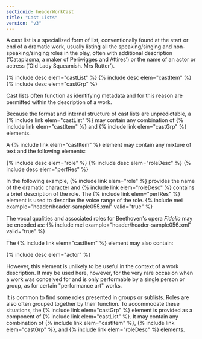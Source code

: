 ```yaml
---
sectionid: headerWorkCast
title: "Cast Lists"
version: "v3"
---
```


A cast list is a specialized form of list, conventionally found at the start or end of a dramatic work, usually listing all the speaking/singing and non-speaking/singing roles in the play, often with additional description (‘Cataplasma, a maker of Periwigges and Attires’) or the name of an actor or actress (‘Old Lady Squeamish. Mrs Rutter’).

  
{% include desc elem="castList" %} 
{% include desc elem="castItem" %} 
{% include desc elem="castGrp" %} 
 

Cast lists often function as identifying metadata and for this reason are permitted within the description of a work.

Because the format and internal structure of cast lists are unpredictable, a {% include link elem="castList" %} may contain any combination of {% include link elem="castItem" %} and {% include link elem="castGrp" %} elements.

A {% include link elem="castItem" %} element may contain any mixture of text and the following elements:

  
{% include desc elem="role" %} 
{% include desc elem="roleDesc" %} 
{% include desc elem="perfRes" %} 
 

In the following example, {% include link elem="role" %} provides the name of the dramatic character and {% include link elem="roleDesc" %} contains a brief description of the role. The {% include link elem="perfRes" %} element is used to describe the voice range of the role.
{% include mei example="header/header-sample055.xml" valid="true" %}
    
The vocal qualities and associated roles for Beethoven's opera *Fidelio* may be encoded as:
{% include mei example="header/header-sample056.xml" valid="true" %}
    
The {% include link elem="castItem" %} element may also contain:

  
{% include desc elem="actor" %} 
 

However, this element is unlikely to be useful in the context of a work description. It may be used here, however, for the very rare occasion when a work was conceived for and is only performable by a single person or group, as for certain "performance art" works.

It is common to find some roles presented in groups or sublists. Roles are also often grouped together by their function. To accommodate these situations, the {% include link elem="castGrp" %} element is provided as a component of {% include link elem="castList" %}. It may contain any combination of {% include link elem="castItem" %}, {% include link elem="castGrp" %}, and {% include link elem="roleDesc" %} elements.
